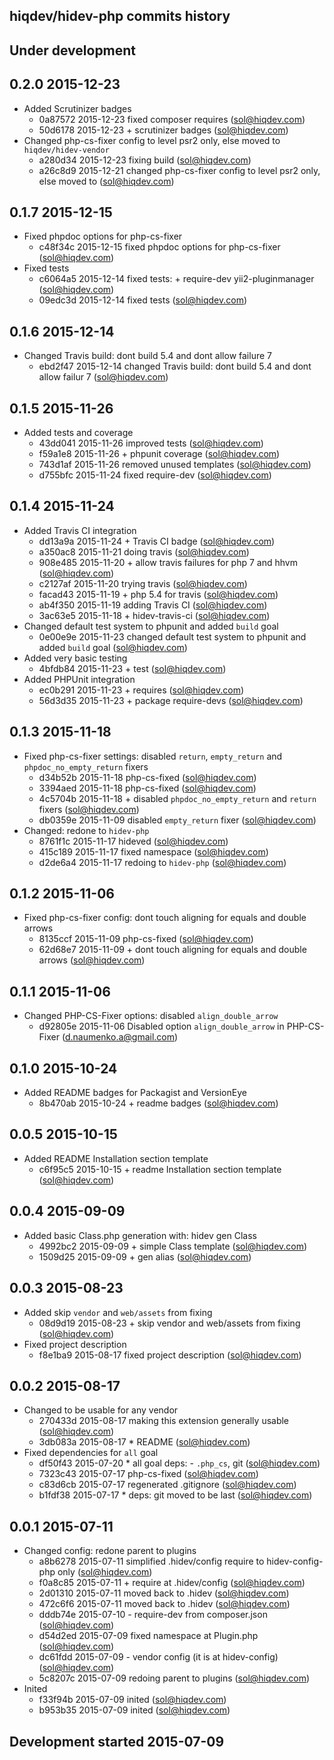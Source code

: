 hiqdev/hidev-php commits history
--------------------------------

## Under development


## 0.2.0 2015-12-23

- Added Scrutinizer badges
    - 0a87572 2015-12-23 fixed composer requires (sol@hiqdev.com)
    - 50d6178 2015-12-23 + scrutinizer badges (sol@hiqdev.com)
- Changed php-cs-fixer config to level psr2 only, else moved to `hiqdev/hidev-vendor`
    - a280d34 2015-12-23 fixing build (sol@hiqdev.com)
    - a26c8d9 2015-12-21 changed php-cs-fixer config to level psr2 only, else moved to (sol@hiqdev.com)

## 0.1.7 2015-12-15

- Fixed phpdoc options for php-cs-fixer
    - c48f34c 2015-12-15 fixed phpdoc options for php-cs-fixer (sol@hiqdev.com)
- Fixed tests
    - c6064a5 2015-12-14 fixed tests: + require-dev yii2-pluginmanager (sol@hiqdev.com)
    - 09edc3d 2015-12-14 fixed tests (sol@hiqdev.com)

## 0.1.6 2015-12-14

- Changed Travis build: dont build 5.4 and dont allow failure 7
    - ebd2f47 2015-12-14 changed Travis build: dont build 5.4 and dont allow failur 7 (sol@hiqdev.com)

## 0.1.5 2015-11-26

- Added tests and coverage
    - 43dd041 2015-11-26 improved tests (sol@hiqdev.com)
    - f59a1e8 2015-11-26 + phpunit coverage (sol@hiqdev.com)
    - 743d1af 2015-11-26 removed unused templates (sol@hiqdev.com)
    - d755bfc 2015-11-24 fixed require-dev (sol@hiqdev.com)

## 0.1.4 2015-11-24

- Added Travis CI integration
    - dd13a9a 2015-11-24 + Travis CI badge (sol@hiqdev.com)
    - a350ac8 2015-11-21 doing travis (sol@hiqdev.com)
    - 908e485 2015-11-20 + allow travis failures for php 7 and hhvm (sol@hiqdev.com)
    - c2127af 2015-11-20 trying travis (sol@hiqdev.com)
    - facad43 2015-11-19 + php 5.4 for travis (sol@hiqdev.com)
    - ab4f350 2015-11-19 adding Travis CI (sol@hiqdev.com)
    - 3ac63e5 2015-11-18 + hidev-travis-ci (sol@hiqdev.com)
- Changed default test system to phpunit and added `build` goal
    - 0e00e9e 2015-11-23 changed default test system to phpunit and added `build` goal (sol@hiqdev.com)
- Added very basic testing
    - 4bfdb84 2015-11-23 + test (sol@hiqdev.com)
- Added PHPUnit integration
    - ec0b291 2015-11-23 + requires (sol@hiqdev.com)
    - 56d3d35 2015-11-23 + package require-devs (sol@hiqdev.com)

## 0.1.3 2015-11-18

- Fixed php-cs-fixer settings: disabled `return`, `empty_return` and `phpdoc_no_empty_return` fixers
    - d34b52b 2015-11-18 php-cs-fixed (sol@hiqdev.com)
    - 3394aed 2015-11-18 php-cs-fixed (sol@hiqdev.com)
    - 4c5704b 2015-11-18 + disabled `phpdoc_no_empty_return` and `return` fixers (sol@hiqdev.com)
    - db0359e 2015-11-09 disabled `empty_return` fixer (sol@hiqdev.com)
- Changed: redone to `hidev-php`
    - 8761f1c 2015-11-17 hideved (sol@hiqdev.com)
    - 415c189 2015-11-17 fixed namespace (sol@hiqdev.com)
    - d2de6a4 2015-11-17 redoing to `hidev-php` (sol@hiqdev.com)

## 0.1.2 2015-11-06

- Fixed php-cs-fixer config: dont touch aligning for equals and double arrows
    - 8135ccf 2015-11-09 php-cs-fixed (sol@hiqdev.com)
    - 62d68e7 2015-11-09 + dont touch aligning for equals and double arrows (sol@hiqdev.com)

## 0.1.1 2015-11-06

- Changed PHP-CS-Fixer options: disabled `align_double_arrow`
    - d92805e 2015-11-06 Disabled option `align_double_arrow` in PHP-CS-Fixer (d.naumenko.a@gmail.com)

## 0.1.0 2015-10-24

- Added README badges for Packagist and VersionEye
    - 8b470ab 2015-10-24 + readme badges (sol@hiqdev.com)

## 0.0.5 2015-10-15

- Added README Installation section template
    - c6f95c5 2015-10-15 + readme Installation section template (sol@hiqdev.com)

## 0.0.4 2015-09-09

- Added basic Class.php generation with: hidev gen Class
    - 4992bc2 2015-09-09 + simple Class template (sol@hiqdev.com)
    - 1509d25 2015-09-09 + gen alias (sol@hiqdev.com)

## 0.0.3 2015-08-23

- Added skip `vendor` and `web/assets` from fixing
    - 08d9d19 2015-08-23 + skip vendor and web/assets from fixing (sol@hiqdev.com)
- Fixed project description
    - f8e1ba9 2015-08-17 fixed project description (sol@hiqdev.com)

## 0.0.2 2015-08-17

- Changed to be usable for any vendor
    - 270433d 2015-08-17 making this extension generally usable (sol@hiqdev.com)
    - 3db083a 2015-08-17 * README (sol@hiqdev.com)
- Fixed dependencies for `all` goal
    - df50f43 2015-07-20 * all goal deps: - `.php_cs`, git (sol@hiqdev.com)
    - 7323c43 2015-07-17 php-cs-fixed (sol@hiqdev.com)
    - c83d6cb 2015-07-17 regenerated .gitignore (sol@hiqdev.com)
    - b1fdf38 2015-07-17 * deps: git moved to be last (sol@hiqdev.com)

## 0.0.1 2015-07-11

- Changed config: redone parent to plugins
    - a8b6278 2015-07-11 simplified .hidev/config require to hidev-config-php only (sol@hiqdev.com)
    - f0a8c85 2015-07-11 + require at .hidev/config (sol@hiqdev.com)
    - 2d01310 2015-07-11 moved back to .hidev (sol@hiqdev.com)
    - 472c6f6 2015-07-11 moved back to .hidev (sol@hiqdev.com)
    - dddb74e 2015-07-10 - require-dev from composer.json (sol@hiqdev.com)
    - d54d2ed 2015-07-09 fixed namespace at Plugin.php (sol@hiqdev.com)
    - dc61fdd 2015-07-09 - vendor config (it is at hidev-config) (sol@hiqdev.com)
    - 5c8207c 2015-07-09 redoing parent to plugins (sol@hiqdev.com)
- Inited
    - f33f94b 2015-07-09 inited (sol@hiqdev.com)
    - b953b35 2015-07-09 inited (sol@hiqdev.com)

## Development started 2015-07-09


